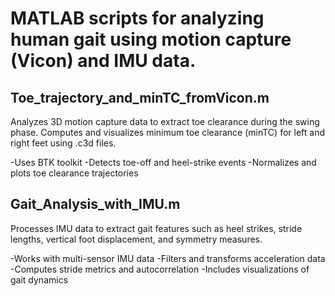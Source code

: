 # MATLAB scripts for analyzing human gait using motion capture (Vicon) and IMU data.

## Toe_trajectory_and_minTC_fromVicon.m
Analyzes 3D motion capture data to extract toe clearance during the swing phase. Computes and visualizes minimum toe clearance (minTC) for left and right feet using .c3d files.

-Uses BTK toolkit 
-Detects toe-off and heel-strike events 
-Normalizes and plots toe clearance trajectories

## Gait_Analysis_with_IMU.m
Processes IMU data to extract gait features such as heel strikes, stride lengths, vertical foot displacement, and symmetry measures.

-Works with multi-sensor IMU data
-Filters and transforms acceleration data
-Computes stride metrics and autocorrelation
-Includes visualizations of gait dynamics
